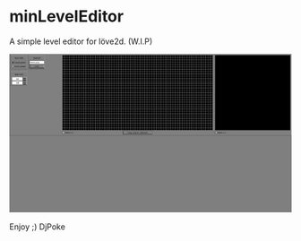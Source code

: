 # minLevelEditor
A simple level editor for löve2d.
(W.I.P)

![screenshot](screenshot.jpg)

Enjoy ;)
DjPoke
